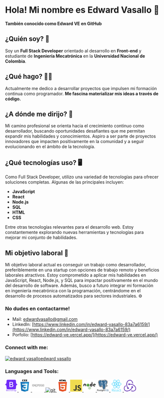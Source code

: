 # Hola!  Mi nombre es Edward Vasallo 👋

**También conocido como Edward VE en GitHub**

## ¿Quién soy? 🚀

Soy un **Full Stack Developer** orientado al desarrollo en **Front-end** y estudiante de **Ingeniería Mecatrónica** en la **Universidad Nacional de Colombia**.

## ¿Qué hago? 👨‍💻

Actualmente me dedico a desarrollar proyectos que impulsen mi formación continua como programador. **Me fascina materializar mis ideas a través de código.**

## ¿A dónde me dirijo? 🚀

Mi camino profesional se orienta hacia el crecimiento continuo como desarrollador, buscando oportunidades desafiantes que me permitan expandir mis habilidades y conocimientos. Aspiro a ser parte de proyectos innovadores que impacten positivamente en la comunidad y a seguir evolucionando en el ámbito de la tecnología.

## ¿Qué tecnologías uso? 🖥️

Como Full Stack Developer, utilizo una variedad de tecnologías para ofrecer soluciones completas. Algunas de las principales incluyen:

* **JavaScript**
* **React**
* **Node.js**
* **SQL**
* **HTML**
* **CSS**

Entre otras tecnologías relevantes para el desarrollo web.
Estoy constantemente explorando nuevas herramientas y tecnologías para mejorar mi conjunto de habilidades.

## Mi objetivo laboral 🎯

Mi objetivo laboral actual es conseguir un trabajo como desarrollador, preferiblemente en una startup con opciones de trabajo remoto y beneficios laborales atractivos. Estoy comprometido a aplicar mis habilidades en JavaScript, React, Node.js, y SQL para impactar positivamente en el mundo del desarrollo de software. Además, busco a futuro integrar mi formación en ingeniería mecatrónica con la programación, centrándome en el desarrollo de procesos automatizados para sectores industriales. ⚙️

### No dudes en contactarme!

- Mail: edwardvasallo@gmail.com
- LinkedIn: [https://www.linkedin.com/in/edward-vasallo-83a7a6159/](https://www.linkedin.com/in/edward-vasallo-83a7a6159/)
- Porfolio: [https://edward-ve.vercel.app/](https://edward-ve.vercel.app/)


<h3 align="left">Connect with me:</h3>
<p align="left">
<a href="https://linkedin.com/in/edward vasalloedward vasallo" target="blank"><img align="center" src="[https://raw.githubusercontent.com/rahuldkjain/github-profile-readme-generator/master/src/images/icons/Social/linked-in-alt.svg](https://www.linkedin.com/in/edward-vasallo-83a7a6159/)" alt="edward vasalloedward vasallo" height="30" width="40" /></a>
</p>

<h3 align="left">Languages and Tools:</h3>
<p align="left"> <a href="https://getbootstrap.com" target="_blank" rel="noreferrer"> <img src="https://raw.githubusercontent.com/devicons/devicon/master/icons/bootstrap/bootstrap-plain-wordmark.svg" alt="bootstrap" width="40" height="40"/> </a> <a href="https://www.w3schools.com/css/" target="_blank" rel="noreferrer"> <img src="https://raw.githubusercontent.com/devicons/devicon/master/icons/css3/css3-original-wordmark.svg" alt="css3" width="40" height="40"/> </a> <a href="https://expressjs.com" target="_blank" rel="noreferrer"> <img src="https://raw.githubusercontent.com/devicons/devicon/master/icons/express/express-original-wordmark.svg" alt="express" width="40" height="40"/> </a> <a href="https://git-scm.com/" target="_blank" rel="noreferrer"> <img src="https://www.vectorlogo.zone/logos/git-scm/git-scm-icon.svg" alt="git" width="40" height="40"/> </a> <a href="https://www.w3.org/html/" target="_blank" rel="noreferrer"> <img src="https://raw.githubusercontent.com/devicons/devicon/master/icons/html5/html5-original-wordmark.svg" alt="html5" width="40" height="40"/> </a> <a href="https://developer.mozilla.org/en-US/docs/Web/JavaScript" target="_blank" rel="noreferrer"> <img src="https://raw.githubusercontent.com/devicons/devicon/master/icons/javascript/javascript-original.svg" alt="javascript" width="40" height="40"/> </a> <a href="https://nodejs.org" target="_blank" rel="noreferrer"> <img src="https://raw.githubusercontent.com/devicons/devicon/master/icons/nodejs/nodejs-original-wordmark.svg" alt="nodejs" width="40" height="40"/> </a> <a href="https://www.postgresql.org" target="_blank" rel="noreferrer"> <img src="https://raw.githubusercontent.com/devicons/devicon/master/icons/postgresql/postgresql-original-wordmark.svg" alt="postgresql" width="40" height="40"/> </a> <a href="https://reactjs.org/" target="_blank" rel="noreferrer"> <img src="https://raw.githubusercontent.com/devicons/devicon/master/icons/react/react-original-wordmark.svg" alt="react" width="40" height="40"/> </a> <a href="https://redux.js.org" target="_blank" rel="noreferrer"> <img src="https://raw.githubusercontent.com/devicons/devicon/master/icons/redux/redux-original.svg" alt="redux" width="40" height="40"/> </a> </p>
